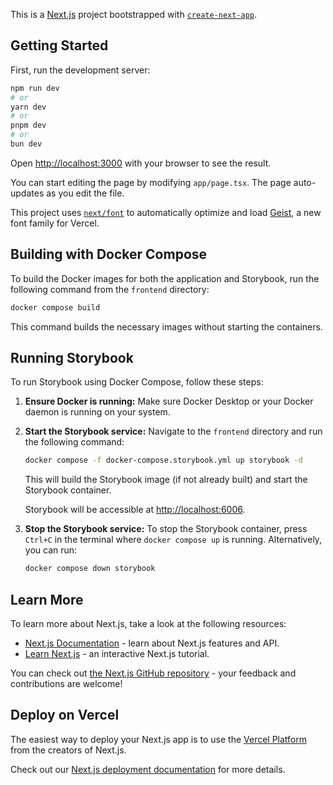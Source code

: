 This is a [Next.js](https://nextjs.org) project bootstrapped with [`create-next-app`](https://nextjs.org/docs/app/api-reference/cli/create-next-app).

## Getting Started

First, run the development server:

```bash
npm run dev
# or
yarn dev
# or
pnpm dev
# or
bun dev
```

Open [http://localhost:3000](http://localhost:3000) with your browser to see the result.

You can start editing the page by modifying `app/page.tsx`. The page auto-updates as you edit the file.

This project uses [`next/font`](https://nextjs.org/docs/app/building-your-application/optimizing/fonts) to automatically optimize and load [Geist](https://vercel.com/font), a new font family for Vercel.

## Building with Docker Compose

To build the Docker images for both the application and Storybook, run the following command from the `frontend` directory:

```bash
docker compose build
```

This command builds the necessary images without starting the containers.

## Running Storybook

To run Storybook using Docker Compose, follow these steps:

1.  **Ensure Docker is running:**
    Make sure Docker Desktop or your Docker daemon is running on your system.

2.  **Start the Storybook service:**
    Navigate to the `frontend` directory and run the following command:
    ```bash
    docker compose -f docker-compose.storybook.yml up storybook -d
    ```
    This will build the Storybook image (if not already built) and start the Storybook container.

    Storybook will be accessible at [http://localhost:6006](http://localhost:6006).

3.  **Stop the Storybook service:**
    To stop the Storybook container, press `Ctrl+C` in the terminal where `docker compose up` is running.
    Alternatively, you can run:
    ```bash
    docker compose down storybook
    ```

## Learn More

To learn more about Next.js, take a look at the following resources:

- [Next.js Documentation](https://nextjs.org/docs) - learn about Next.js features and API.
- [Learn Next.js](https://nextjs.org/learn) - an interactive Next.js tutorial.

You can check out [the Next.js GitHub repository](https://github.com/vercel/next.js) - your feedback and contributions are welcome!

## Deploy on Vercel

The easiest way to deploy your Next.js app is to use the [Vercel Platform](https://vercel.com/new?utm_medium=default-template&filter=next.js&utm_source=create-next-app&utm_campaign=create-next-app-readme) from the creators of Next.js.

Check out our [Next.js deployment documentation](https://nextjs.org/docs/app/building-your-application/deploying) for more details.
